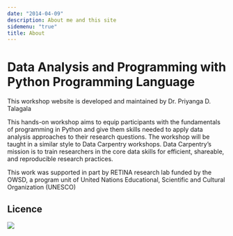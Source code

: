 ```yaml
---
date: "2014-04-09"
description: About me and this site
sidemenu: "true"
title: About
---
```


# Data Analysis and Programming with Python Programming Language

This workshop website is developed and maintained by Dr. Priyanga D. Talagala

This hands-on workshop aims to equip participants with the fundamentals of programming in Python and give them skills needed to apply data analysis approaches to their research questions. The workshop will be taught in a similar style to Data Carpentry workshops. Data Carpentry’s mission is to train researchers in the core data skills for efficient, shareable, and reproducible research practices.

This work was supported in part by RETINA research lab funded by the OWSD, a program unit of United Nations Educational, Scientific and Cultural Organization (UNESCO)

## Licence 

![](/images/license.png)